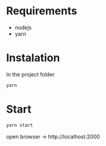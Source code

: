 # Requirements
- nodejs
- yarn

# Instalation
In the project folder
```sh
yarn
```
# Start
```sh
yarn start
```
open browser -> http://localhost:2000